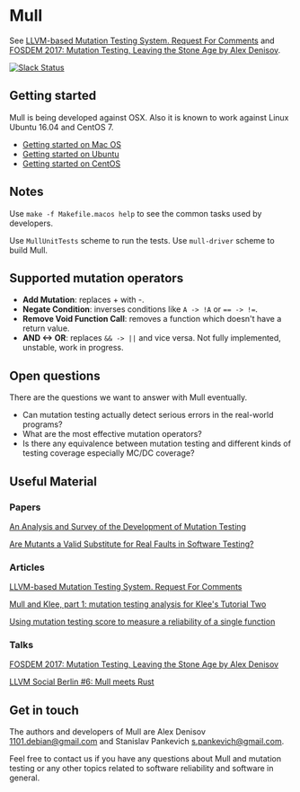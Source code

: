 # Mull

See [LLVM-based Mutation Testing System. Request For
Comments](http://lowlevelbits.org/llvm-based-mutation-testing-system/) and [FOSDEM 2017: Mutation Testing, Leaving the Stone Age by Alex Denisov](https://www.youtube.com/watch?v=YEgiyiICkpQ).

[![Slack Status](https://mutation-testing-slack.herokuapp.com/badge.svg)](https://mutation-testing.slack.com/messages/mull)

## Getting started

Mull is being developed against OSX. Also it is known to work against
Linux Ubuntu 16.04 and CentOS 7.

- [Getting started on Mac OS](/Docs/GettingStartedMacOS.md)
- [Getting started on Ubuntu](/Docs/GettingStartedUbuntu.md)
- [Getting started on CentOS](/Docs/GettingStartedCentOS7.md)

## Notes

Use `make -f Makefile.macos help` to see the common tasks used by developers.

Use `MullUnitTests` scheme to run the tests. Use `mull-driver` scheme to
build Mull.

## Supported mutation operators

- **Add Mutation**: replaces + with -.
- **Negate Condition**: inverses conditions like `A -> !A` or `== -> !=`.
- **Remove Void Function Call**: removes a function which doesn't have a return value.
- **AND <-> OR**: replaces `&& -> ||` and vice versa. Not fully implemented, unstable, work in progress.

## Open questions

There are the questions we want to answer with Mull eventually.

- Can mutation testing actually detect serious errors in the real-world programs?
- What are the most effective mutation operators?
- Is there any equivalence between mutation testing and different kinds of testing coverage especially MC/DC coverage?

## Useful Material

### Papers

[An Analysis and Survey of the Development of
Mutation Testing](http://www0.cs.ucl.ac.uk/staff/mharman/tse-mutation-survey.pdf)

[Are Mutants a Valid Substitute for Real Faults in Software Testing?](https://homes.cs.washington.edu/~mernst/pubs/mutation-effectiveness-fse2014.pdf)

### Articles

[LLVM-based Mutation Testing System. Request For
Comments](http://lowlevelbits.org/llvm-based-mutation-testing-system/)

[Mull and Klee, part 1: mutation testing analysis for Klee's Tutorial Two](http://stanislaw.github.io/2017/05/07/mull-and-klee-part1.html)

[Using mutation testing score to measure a reliability of a single function](http://stanislaw.github.io/2017/05/05/unbreakable-code.html)

### Talks

[FOSDEM 2017: Mutation Testing, Leaving the Stone Age by Alex Denisov](https://www.youtube.com/watch?v=YEgiyiICkpQ)

[LLVM Social Berlin #6: Mull meets Rust](https://www.youtube.com/watch?v=VasSufnFswc)

## Get in touch

The authors and developers of Mull are Alex Denisov 1101.debian@gmail.com and Stanislav Pankevich s.pankevich@gmail.com.

Feel free to contact us if you have any questions about Mull and mutation testing or any other topics related to software reliability and software in general.
